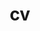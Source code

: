 ---
layout: cv
permalink: https://drive.google.com/file/d/1_fKAusPmqkLvKxWHBygeUA0Se-cFrVFz/view?usp=sharing
title: cv
nav: true
nav_order: 2
description: 
---